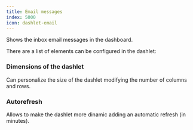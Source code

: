 ```yaml
---
title: Email messages
index: 5000
icon: dashlet-email
---
```


Shows the inbox email messages in the dashboard.

There are a list of elements can be configured in the dashlet:

### Dimensions of the dashlet

Can personalize the size of the dashlet modifying the number of columns and rows.

### Autorefresh

Allows to make the dashlet more dinamic adding an automatic refresh (in minutes).
